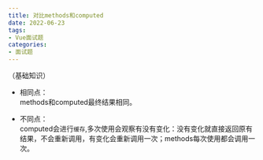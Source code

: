 ```yaml
---
title: 对比methods和computed
date: 2022-06-23
tags:
- Vue面试题
categories:
- 面试题
---
```

（基础知识）


<!--more-->


- 相同点：  
methods和computed最终结果相同。


- 不同点：  
computed会进行`缓存`,多次使用会观察有没有变化：没有变化就直接返回原有结果，不会重新调用，有变化会重新调用一次；methods每次使用都会调用一次。

